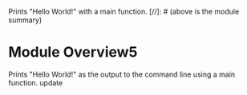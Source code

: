 Prints "Hello World!" with a main function.
[//]: # (above is the module summary)

# Module Overview5
Prints "Hello World!" as the output to the command line using a main function.
update
